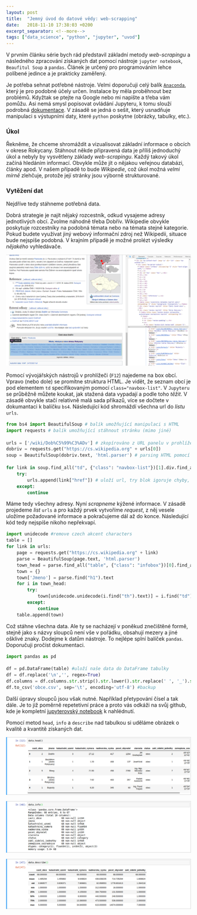 ```yaml
---
layout: post
title:  "Jemný úvod do datové vědy: web-scrapping"
date:   2018-11-10 17:38:03 +0200
excerpt_separator: <!--more-->
tags: ["data_science", "python", "jupyter", "uvod"]
---
```

V prvním článku série bych rád představil základní metody *web-scrapingu* a následného zpracování získaných dat pomocí nástroje `jupyter notebook`, `Beaufitul Soup` a `pandas`. Článek je určený pro programováním lehce políbené jedince a je prakticky zaměřený.

<!--more-->

Je potřeba sehnat potřebné nástroje. Velmi doporučuji celý balík [`Anaconda`](https://www.anaconda.com/), který je pro podobné účely určen. Instalace by měla proběhnout bez problémů. Kdyžtak se ptejte na Google nebo mi napište a třeba vám pomůžu. Asi nemá smysl popisovat ovládání Jupyteru, k tomu slouží podrobná [dokumentace](https://jupyter-notebook.readthedocs.io/en/stable/notebook.html). V zásadě se jedná o sešit, který usnadňuje manipulaci s výstupními daty, které `python` poskytne (obrázky, tabulky, etc.).

### Úkol
Řekněme, že chceme shromáždit a vizualisovat základní informace o obcích v okrese Rokycany. Stáhnout někde připravená data je příliš jednoduchý úkol a nebyly by vysvětleny základy *web-scrapingu*. Každý takový úkol začíná hledáním informací. Obvykle může jít o nějakou veřejnou databázi, články apod. V našem případě to bude *Wikipedie*, což úkol možná *velmi mírně* zlehčuje, protože její stránky jsou výborně strukturované. 

### Vytěžení dat

Nejdříve tedy stáhneme potřebná data.

Dobrá strategie je najít nějaký rozcestník, odkud vysajeme adresy jednotlivých obcí. Zvolme náhodně třeba Dobřív. Wikipedie obvykle poskytuje rozcestníky na podobná témata nebo na témata stejné kategorie. Pokud budete využívat jiný webový informační zdroj než Wikipedii, situace bude nejspíše podobná. V krajním případě je možné prolézt výsledky *nějakého* vyhledávače.

![Screenshot](/assets/dobrivwiki.png)

Pomocí vývojářských nástrojů v prohlížeči (`F12`) najedeme na box obcí. Vpravo (nebo dole) se promítne struktura HTML. Je vidět, že seznam obcí je pod elementem `td` specifikovaným pomocí `class="navbox-list"`. V `Jupyteru` se průběžně můžete koukat, jak stažená data vypadají a podle toho *těžit*. V zásadě obvykle stačí relativně malá sada příkazů, více se dočtete v dokumantaci k balíčku `bs4`. Následující kód shromáždí všechna url do *listu* `urls`.

``` python
from bs4 import BeautifulSoup # balík umožňující manipulaci s HTML
import requests # balík umožňující stáhnout stránku (mimo jiné)

urls = ['/wiki/Dob%C5%99%C3%ADv'] # zkopírováno z URL panelu v prohlížeči
dobriv = requests.get("https://cs.wikipedia.org" + urls[0])
soup = BeautifulSoup(dobriv.text, 'html.parser') # parsing HTML pomocí bs4 umožňující další manipulaci

for link in soup.find_all("td", {"class": "navbox-list"})[1].div.find_all("a"):
    try:
        urls.append(link["href"]) # uloží url, try blok igoruje chyby, např. neexistenci href parametru
    except:
        continue
```

Máme tedy všechny adresy. Nyní *scrapneme* kýžené informace. V zásadě projedeme *list* `urls` a pro každý prvek vytvoříme *request*, z něj vesele uložíme požadované informace a pokračujeme dál až do konce. Následující kód tedy nejspíše nikoho nepřekvapí. 

``` python
import unidecode #remove czech akcent characters
table = []
for link in urls:
    page = requests.get("https://cs.wikipedia.org" + link)
    parse = BeautifulSoup(page.text, 'html.parser')
    town_head = parse.find_all("table", {"class": "infobox"})[0].find_all("tr")
    town = {}
    town['Jmeno'] = parse.find("h1").text
    for i in town_head:
        try:
            town[unidecode.unidecode(i.find("th").text)] = i.find("td").text
        except:
            continue
    table.append(town)
```
Což stáhne všechna data. Ale ty se nacházejí v poněkud znečištěné formě, stejně jako s názvy sloupců není vše v pořádku, obsahují mezery a jiné ošklivé znaky. Dodejme k datům nástroje. To nejlépe splní balíček `pandas`. Doporučuji pročíst dokumentaci.

``` python
import pandas as pd

df = pd.DataFrame(table) #uloží naše data do DataFrame tabulky
df = df.replace('\n','', regex=True)
df.columns = df.columns.str.strip().str.lower().str.replace(' ', '_').str.replace('.', '')
df.to_csv('obce.csv', sep='\t', encoding='utf-8') #backup
```

Další úpravy sloupců jsou však nutné. Například přetypování čísel a tak dále. Je to již poměrně repetetivní práce a proto vás odkáži na svůj github, kde je kompletní [jupyterovský notebook](https://github.com/badgercz/ds_intro/blob/master/notebook.ipynb) k nahlédnutí.

Pomocí metod `head`, `info` a `describe` nad tabulkou si uděláme obrázek o kvalitě a kvantitě získaných dat.

![Screenshot](/assets/head.png)

![Screenshot](/assets/info.png)

![Screenshot](/assets/describe.png)


